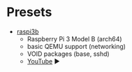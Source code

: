# Presets

* [raspi3b](presets/raspi3b)
  * Raspberry Pi 3 Model B (arch64)
  * basic QEMU support (networking)
  * VOID packages (base, sshd)
  * [YouTube](https://youtu.be/3LGnqtkq2Ak) ▶️
